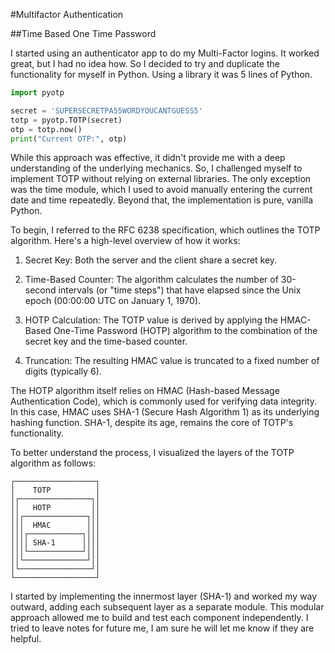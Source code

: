 #Multifactor Authentication

##Time Based One Time Password

I started using an authenticator app to do my Multi-Factor logins. It worked great, but I had no idea how. So I decided to try and duplicate the functionality for myself in Python. Using a library it was 5 lines of Python.
```python
import pyotp

secret = 'SUPERSECRETPA55WORDYOUCANTGUESS5'
totp = pyotp.TOTP(secret)
otp = totp.now()
print("Current OTP:", otp)
```
While this approach was effective, it didn't provide me with a deep understanding of the underlying mechanics. So, I challenged myself to implement TOTP without relying on external libraries. The only exception was the time module, which I used to avoid manually entering the current date and time repeatedly. Beyond that, the implementation is pure, vanilla Python.


To begin, I referred to the RFC 6238 specification, which outlines the TOTP algorithm. Here's a high-level overview of how it works:

1. Secret Key: Both the server and the client share a secret key.

2. Time-Based Counter: The algorithm calculates the number of 30-second intervals (or "time steps") that have elapsed since the Unix epoch (00:00:00 UTC on January 1, 1970).

3. HOTP Calculation: The TOTP value is derived by applying the HMAC-Based One-Time Password (HOTP) algorithm to the combination of the secret key and the time-based counter.

4. Truncation: The resulting HMAC value is truncated to a fixed number of digits (typically 6).

The HOTP algorithm itself relies on HMAC (Hash-based Message Authentication Code), which is commonly used for verifying data integrity. In this case, HMAC uses SHA-1 (Secure Hash Algorithm 1) as its underlying hashing function. SHA-1, despite its age, remains the core of TOTP's functionality.


To better understand the process, I visualized the layers of the TOTP algorithm as follows:
```
┌──────────────────┐
│    TOTP          │
│┌────────────────┐│
││   HOTP         ││
││┌──────────────┐││
│││  HMAC        │││
│││┌────────────┐│││
││││ SHA-1      ││││
│││└────────────┘│││
││└──────────────┘││
│└────────────────┘│
└──────────────────┘
```
I started by implementing the innermost layer (SHA-1) and worked my way outward, adding each subsequent layer as a separate module. This modular approach allowed me to build and test each component independently. I tried to leave notes for future me, I am sure he will let me know if they are helpful.
